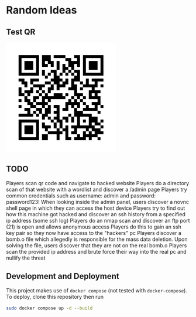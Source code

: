 # Random Ideas

## Test QR
![](./frame.png)

## TODO
Players scan qr code and navigate to hacked website
Players do a directory scan of that website with a wordlist and discover a /admin page
Players try common credentials such as username: admin and password: password123!
When looking inside the admin panel, users discover a novnc shell page in which they can access the host device
Players try to find out how this machine got hacked and discover an ssh history from a specified ip address (some ssh log)
Players do an nmap scan and discover an ftp port (21) is open and allows anonymous access
Players do this to gain an ssh key pair so they now have access to the "hackers" pc
Players discover a bomb.o file which allegedly is responsible for the mass data deletion.
Upon solving the file, users discover that they are not on the real bomb.o
Players scan the provided ip address and brute force their way into the real pc and nullify the threat

## Development and Deployment
This project makes use of `docker compose` (not tested with `docker-compose`).
To deploy, clone this repository then run

```bash
sudo docker compose up -d --build
```
